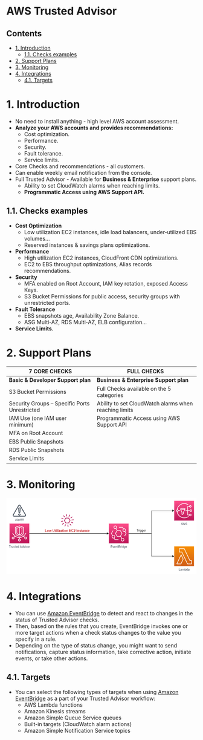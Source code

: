 # AWS Trusted Advisor<!-- omit in toc -->

## Contents <!-- omit in toc -->

- [1. Introduction](#1-introduction)
  - [1.1. Checks examples](#11-checks-examples)
- [2. Support Plans](#2-support-plans)
- [3. Monitoring](#3-monitoring)
- [4. Integrations](#4-integrations)
  - [4.1. Targets](#41-targets)

# 1. Introduction

- No need to install anything - high level AWS account assessment.
- **Analyze your AWS accounts and provides recommendations:**
  - Cost optimization.
  - Performance.
  - Security.
  - Fault tolerance.
  - Service limits.
- Core Checks and recommendations - all customers.
- Can enable weekly email notification from the console.
- Full Trusted Advisor - Available for **Business & Enterprise** support plans.
  - Ability to set CloudWatch alarms when reaching limits.
  - **Programmatic Access using AWS Support API.**

## 1.1. Checks examples

- **Cost Optimization**
  - Low utilization EC2 instances, idle load balancers, under-utilized EBS volumes...
  - Reserved instances & savings plans optimizations.
- **Performance**
  - High utilization EC2 instances, CloudFront CDN optimizations.
  - EC2 to EBS throughput optimizations, Alias records recommendations.
- **Security**
  - MFA enabled on Root Account, IAM key rotation, exposed Access Keys.
  - S3 Bucket Permissions for public access, security groups with unrestricted ports.
- **Fault Tolerance**
  - EBS snapshots age, Availability Zone Balance.
  - ASG Multi-AZ, RDS Multi-AZ, ELB configuration...
- **Service Limits.**

# 2. Support Plans

| 7 CORE CHECKS                                 | FULL CHECKS                                           |
| --------------------------------------------- | ----------------------------------------------------- |
| **Basic & Developer Support plan**            | **Business & Enterprise Support plan**                |
| S3 Bucket Permissions                         | Full Checks available on the 5 categories             |
| Security Groups – Specific Ports Unrestricted | Ability to set CloudWatch alarms when reaching limits |
| IAM Use (one IAM user minimum)                | Programmatic Access using AWS Support API             |
| MFA on Root Account                           |                                                       |
| EBS Public Snapshots                          |                                                       |
| RDS Public Snapshots                          |                                                       |
| Service Limits                                |                                                       |

# 3. Monitoring

![Trusted Advisor - Monitoring](/Images/AWSTrustedAdvisorMonitoring.png)

# 4. Integrations

- You can use [Amazon EventBridge](/Application%20Integration/Amazon%20EventBridge.md) to detect and react to changes in the status of Trusted Advisor checks.
- Then, based on the rules that you create, EventBridge invokes one or more target actions when a check status changes to the value you specify in a rule.
- Depending on the type of status change, you might want to send notifications, capture status information, take corrective action, initiate events, or take other actions.

## 4.1. Targets

- You can select the following types of targets when using [Amazon EventBridge](/Application%20Integration/Amazon%20EventBridge.md) as a part of your Trusted Advisor workflow:
  - AWS Lambda functions
  - Amazon Kinesis streams
  - Amazon Simple Queue Service queues
  - Built-in targets (CloudWatch alarm actions)
  - Amazon Simple Notification Service topics
